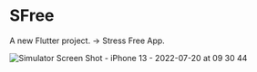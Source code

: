 # SFree

A new Flutter project. -> Stress Free App.

![Simulator Screen Shot - iPhone 13 - 2022-07-20 at 09 30 44](https://user-images.githubusercontent.com/97303474/180008298-b34a27c1-1ba7-4402-b228-6da2b13fbe91.png)
